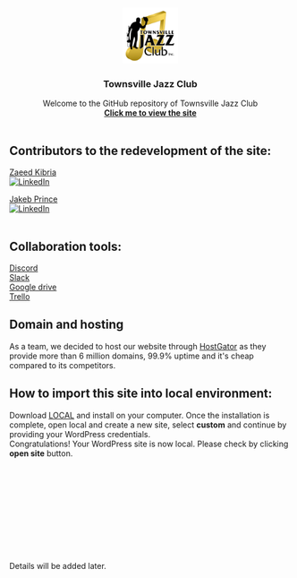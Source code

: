 <br />
<p align="center">
  <a href="https://github.com/cp3402-students/cp3402-2021-team17">
    <img src="G_logo/logo.png" alt="Logo" width="100" height="100">
  </a>

<h3 align="center">Townsville Jazz Club</h3>

  <p align="center">
    Welcome to the GitHub repository of Townsville Jazz Club
    <br /> 
    <a href="https://tsvjazzclub.site/"><strong>Click me to view the site</strong></a>
    <br />
    <br />
</p>

## Contributors to the redevelopment of the site:

[Zaeed Kibria](https://github.com/ZaeedKibria) <br/>[![LinkedIn][linkedin-shield]](https://www.linkedin.com/in/zaeedkibria/)

[Jakeb Prince](https://github.com/PrinceJakeb) <br/>[![LinkedIn][linkedin-shield]](https://www.linkedin.com/in/jakeb-prince-5563181ab/)
<br/>
<br/>

## Collaboration tools:

[Discord](https://discord.gg/XMKqTSyNhd)
<br/>
[Slack](https://app.slack.com/client/T0C3E7EP2/G0VCUFW0M/thread/C0K0UUFN2-1615507197.020300)
<br/>
[Google drive](https://docs.google.com/document/d/1Hfi_m2LVXHYK-GZh1MP_wYeHY1dKXG9PmK7ZDUn299U/edit)
<br/>
[Trello](https://trello.com/b/ldL0BLoM/team-17-web-dev)
<br/>

## Domain and hosting

As a team, we decided to host our website through [HostGator](https://www.hostgator.com/) as they provide more than 6
million domains, 99.9% uptime and it's cheap compared to its competitors.

## How to import this site into local environment:

Download [LOCAL](https://localwp.com/) and install on your computer. Once the installation is complete, open local and
create a new site, select **custom** and continue by providing your WordPress credentials. <br/>
Congratulations! Your WordPress site is now local. Please check by clicking **open site** button.

<br/>
<br/><br/><br/><br/><br/><br/><br/><br/><br/>
Details will be added later. 


[linkedin-shield]: https://img.shields.io/badge/-LinkedIn-black.svg?style=for-the-badge&logo=linkedin&colorB=555

[linkedin-url]: https://linkedin.com/in/othneildrew
